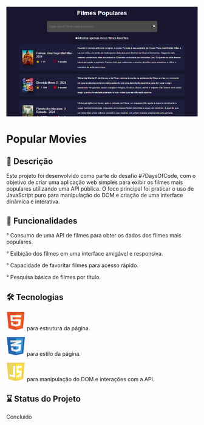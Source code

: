 ![](assets/img/imgProjeto.png)

# Popular Movies

## 📖 Descrição

Este projeto foi desenvolvido como parte do desafio #7DaysOfCode, com o objetivo de criar uma aplicação web simples para exibir os filmes mais populares utilizando uma API pública. O foco principal foi praticar o uso de JavaScript puro para manipulação do DOM e criação de uma interface dinâmica e interativa.

## 🎯 Funcionalidades

° Consumo de uma API de filmes para obter os dados dos filmes mais populares.

° Exibição dos filmes em uma interface amigável e responsiva.

° Capacidade de favoritar filmes para acesso rápido.

° Pesquisa básica de filmes por título.

## 🛠️ Tecnologias 

<img src="assets/img/html.png" width="50" height="50"> para estrutura da página.

<img src="assets/img/css.png" width="50" height="50"> para estilo da página.

<img src="assets/img/js.png" width="50" height="50"> para manipulação do DOM e interações com a API.

## ⌛ Status do Projeto

Concluído
